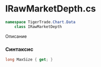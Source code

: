 
# IRawMarketDepth.cs
```csharp
namespace TigerTrade.Chart.Data  
    class IRawMarketDepth
```

Описание

### Синтаксис
```csharp
long MaxSize { get; }
```

